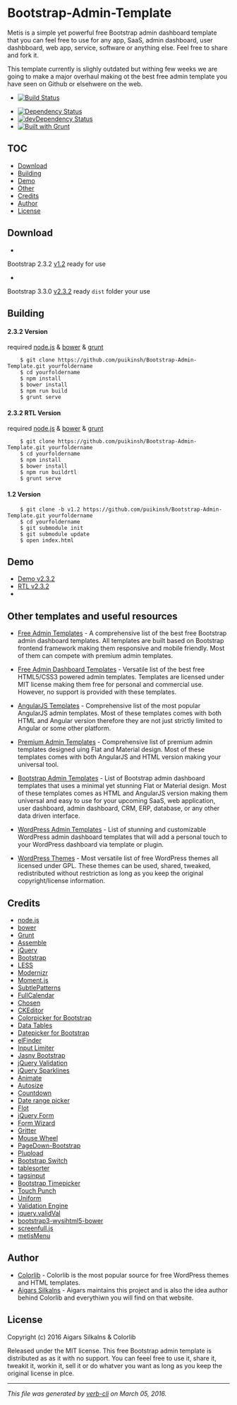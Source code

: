 # Bootstrap-Admin-Template ############

Metis is a simple yet powerful free Bootstrap admin dashboard template that you can feel free to use for any app, SaaS, admin dashboard, user dashbboard, web app, service, software or anything else. Feel free to share and fork it.

This template currently is slighly outdated but withing few weeks we are going to make a major overhaul making ot the best free admin template you have seen on Github or elsehwere on the web.

* [![Build Status](https://travis-ci.org/puikinsh/Bootstrap-Admin-Template.svg)](https://travis-ci.org/puikinsh/Bootstrap-Admin-Template)
+ [![Dependency Status](https://david-dm.org/puikinsh/Bootstrap-Admin-Template.svg?theme=shields.io)](https://david-dm.org/puikinsh/Bootstrap-Admin-Template)
+ [![devDependency Status](https://david-dm.org/puikinsh/Bootstrap-Admin-Template/dev-status.svg?theme=shields.io)](https://david-dm.org/puikinsh/Bootstrap-Admin-Template#info=devDependencies)
+ [![Built with Grunt](https://cdn.gruntjs.com/builtwith.png)](http://gruntjs.com/)

## TOC

* [Download](#download)
* [Building](#building)
* [Demo](#demo)
* [Other](#other)
* [Credits](#credits)
* [Author](#author)
* [License](#license)

## Download

* 
Bootstrap 2.3.2 [  v1.2](https://github.com/puikinsh/Bootstrap-Admin-Template/archive/v1.2.zip)
ready for use

+ 
Bootstrap 3.3.0 [  v2.3.2](https://puikinsh.com/onokumus/Bootstrap-Admin-Template/archive/master.zip)
ready `dist` folder your use

## Building

#### 2.3.2 Version

required [node.js](http://nodejs.org/) & [bower](http://bower.io/) & [grunt](http://gruntjs.com/getting-started)

```shell
    $ git clone https://github.com/puikinsh/Bootstrap-Admin-Template.git yourfoldername
    $ cd yourfoldername
    $ npm install
    $ bower install
    $ npm run build
    $ grunt serve
```

#### 2.3.2 RTL Version

required [node.js](http://nodejs.org/) & [bower](http://bower.io/) & [grunt](http://gruntjs.com/getting-started)

```shell
    $ git clone https://github.com/puikinsh/Bootstrap-Admin-Template.git yourfoldername
    $ cd yourfoldername
    $ npm install
    $ bower install
    $ npm run buildrtl
    $ grunt serve
```

#### 1.2 Version

```shell
    $ git clone -b v1.2 https://github.com/puikinsh/Bootstrap-Admin-Template.git yourfoldername
    $ cd yourfoldername
    $ git submodule init
    $ git submodule update
    $ open index.html
```

## Demo

* [Demo v2.3.2](https://colorlib.com/polygon/metis/)
* [RTL v2.3.2](https://colorlib.com/polygon/metis/rtl/)
* 

## Other templates and useful resources
* [Free Admin Templates](https://colorlib.com/wp/free-bootstrap-admin-dashboard-templates/ "Free Bootstrap Admin Templates on Colorlib") - A comprehensive list of the best free Bootstrap admin dashboard templates. All templates are built based on Bootstrap frontend framework making them responsive and mobile friendly. Most of them can compete with premium admin templates.   

* [Free Admin Dashboard Templates](https://colorlib.com/wp/free-html5-admin-dashboard-templates/ "List of free HTML based admin templates by Colorlib") - Versatile list of the best free HTML5/CSS3 powered admin templates. Templates are licensed under MIT license making them free for personal and commercial use. However, no support is provided with these templates. 

* [AngularJS Templates](https://colorlib.com/wp/angularjs-admin-templates/ "Angular Admin Templates on Colorlib") - Comprehensive list of the most popular AngularJS admin templates. Most of these templates comes with both HTML and Angular version therefore they are not just strictly limited to Angular or some other platform. 

* [Premium Admin Templates](https://colorlib.com/wp/html-admin-templates/ "Premium HTML Material Design Admin Templates on Colorlib") - Comprehensive list of premium admin templates designed uing Flat and Material design. Most of these templates comes with both AngularJS and HTML version making your universal tool.

* [Bootstrap Admin Templates](https://colorlib.com/wp/bootstrap-admin-templates/ "List of Premium Bootstrap Admin Templates by Colorlib") - List of Bootstrap admin dashboard templates that uses a minimal yet stunning Flat or Material design. Most of these templates comes as HTML and AngularJS version making them universal and easy to use for your upcoming SaaS, web application, user dashboard, admin dashboard, CRM, ERP, database, or any other data driven interface. 

* [WordPress Admin Templates](https://colorlib.com/wp/wordpress-admin-dashboard-themes-plugins/ "List of WordPress Admin Dashboard Templates and Plugins by Colorlib") - List of stunning and customizable WordPress admin dashboard templates that will add a personal touch to your WordPress dashboard via template or plugin. 

* [WordPress Themes](https://colorlib.com/wp/free-wordpress-themes/ "List of Free WordPress themes by Colorlib") - Most versatile list of free WordPress themes all licensed under GPL. These themes can be used, shared, tweaked, redistributed without restriction as long as you keep the original copyright/license information.



## Credits

* [node.js](http://nodejs.org/)
* [bower](http://bower.io/)
* [Grunt](http://gruntjs.com/)
* [Assemble](http://assemble.io/)
* [jQuery](http://jquery.com/)
* [Bootstrap](http://getbootstrap.com/)
* [LESS](http://lesscss.org/)
* [Modernizr](http://modernizr.com/)
* [Moment.js](http://momentjs.com/)
* [SubtlePatterns](https://github.com/subtlepatterns/SubtlePatterns)
* [FullCalendar](http://arshaw.com/fullcalendar/)
* [Chosen](https://github.com/harvesthq/chosen)
* [CKEditor](http://ckeditor.com/)
* [Colorpicker for Bootstrap](http://www.eyecon.ro/bootstrap-colorpicker/)
* [Data Tables](http://www.datatables.net)
* [Datepicker for Bootstrap](http://www.eyecon.ro/bootstrap-datepicker)
* [elFinder](http://elfinder.org)
* [Input Limiter](http://rustyjeans.com/jquery-plugins/input-limiter)
* [Jasny Bootstrap](http://jasny.github.com/bootstrap)
* [jQuery Validation](http://jqueryvalidation.org/)
* [jQuery Sparklines](http://omnipotent.net/jquery.sparkline)
* [Animate](http://daneden.github.io/animate.css/)
* [Autosize](http://www.jacklmoore.com/autosize)
* [Countdown](http://keith-wood.name/countdown.html)
* [Date range picker](https://github.com/dangrossman/bootstrap-daterangepicker)
* [Flot](http://www.flotcharts.org)
* [jQuery Form](http://jquery.malsup.com/form/)
* [Form Wizard](http://thecodemine.org)
* [Gritter](http://boedesign.com/blog/2009/07/11/growl-for-jquery-gritter/)
* [Mouse Wheel](https://github.com/brandonaaron/jquery-mousewheel)
* [PageDown-Bootstrap](https://github.com/kevinoconnor7/pagedown-bootstrap)
* [Plupload](https://github.com/moxiecode/plupload)
* [Bootstrap Switch](http://www.larentis.eu/switch/)
* [tablesorter](http://tablesorter.com/)
* [tagsinput](http://xoxco.com/projects/code/tagsinput/)
* [Bootstrap Timepicker](http://jdewit.github.io/bootstrap-timepicker/)
* [Touch Punch](http://touchpunch.furf.com/)
* [Uniform](http://uniformjs.com/)
* [Validation Engine](http://www.position-relative.net/)
* [jquery.validVal](http://validval.frebsite.nl/)
* [bootstrap3-wysihtml5-bower](https://github.com/Waxolunist/bootstrap3-wysihtml5-bower)
* [screenfull.js](https://github.com/sindresorhus/screenfull.js)
* [metisMenu](https://github.com/onokumus/metisMenu)

## Author

* [Colorlib](https://colorlib.com/) - Colorlib is the most popular source for free WordPress themes and HTML templates.
* [Aigars Silkalns](https://twitter.com/AigarsSilkalns) - Aigars maintains this project and is also the idea author behind Colorlib and everythiwn you will find on that website.

## License

Copyright (c) 2016 Aigars Silkalns & Colorlib

Released under the MIT license. This free Bootstrap admin template is distributed as as it with no support. You can feeel free to use it, share it, tweakit it, workin it, sell it or do whatver you want as long as you keep the original license in plce.

***

_This file was generated by [verb-cli](https://github.com/assemble/verb-cli) on March 05, 2016._
